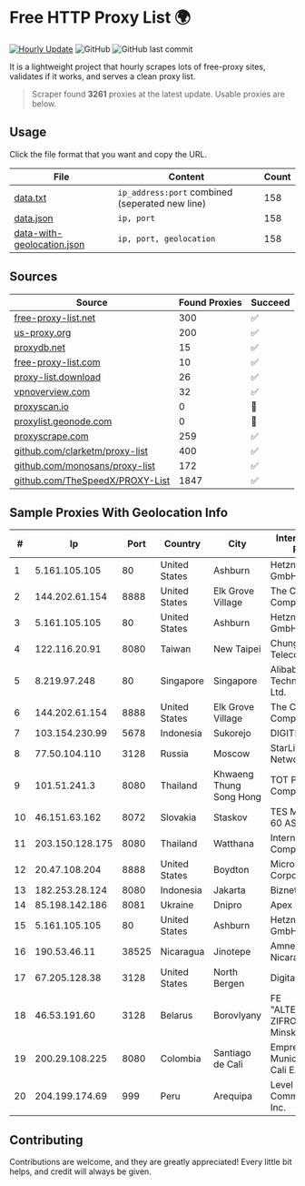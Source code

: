 
# Free HTTP Proxy List 🌍

[![Hourly Update](https://github.com/mertguvencli/http-proxy-list/actions/workflows/main.yml/badge.svg?branch=main)](https://github.com/mertguvencli/http-proxy-list/actions/workflows/main.yml)
![GitHub](https://img.shields.io/github/license/mertguvencli/http-proxy-list)
![GitHub last commit](https://img.shields.io/github/last-commit/mertguvencli/http-proxy-list)

It is a lightweight project that hourly scrapes lots of free-proxy sites, validates if it works, and serves a clean proxy list.


> Scraper found **3261** proxies at the latest update. Usable proxies are below.

## Usage

Click the file format that you want and copy the URL.


|File|Content|Count|
|----|-------|-----|
|[data.txt](https://raw.githubusercontent.com/mertguvencli/http-proxy-list/main/proxy-list/data.txt)|`ip_address:port` combined (seperated new line)|158|
|[data.json](https://raw.githubusercontent.com/mertguvencli/http-proxy-list/main/proxy-list/data.json)|`ip, port`|158|
|[data-with-geolocation.json](https://raw.githubusercontent.com/mertguvencli/http-proxy-list/main/proxy-list/data-with-geolocation.json)|`ip, port, geolocation`|158|

## Sources

|Source|Found Proxies|Succeed|
|------|-------------|-------|
|[free-proxy-list.net](https://free-proxy-list.net)|300|✅|
|[us-proxy.org](https://www.us-proxy.org)|200|✅|
|[proxydb.net](http://proxydb.net)|15|✅|
|[free-proxy-list.com](https://free-proxy-list.com/?page=&port=&type%5B%5D=http&type%5B%5D=https&up_time=0&search=Search)|10|✅|
|[proxy-list.download](https://www.proxy-list.download/HTTP)|26|✅|
|[vpnoverview.com](https://vpnoverview.com/privacy/anonymous-browsing/free-proxy-servers)|32|✅|
|[proxyscan.io](https://www.proxyscan.io)|0|🚫|
|[proxylist.geonode.com](https://proxylist.geonode.com/api/proxy-list?limit=300&page=1&sort_by=lastChecked&sort_type=desc&protocols=http,https)|0|🚫|
|[proxyscrape.com](https://api.proxyscrape.com/v2/?request=displayproxies&protocol=http&timeout=10000&country=all&ssl=all&anonymity=all)|259|✅|
|[github.com/clarketm/proxy-list](https://raw.githubusercontent.com/clarketm/proxy-list/master/proxy-list-raw.txt)|400|✅|
|[github.com/monosans/proxy-list](https://raw.githubusercontent.com/monosans/proxy-list/main/proxies/http.txt)|172|✅|
|[github.com/TheSpeedX/PROXY-List](https://raw.githubusercontent.com/TheSpeedX/PROXY-List/master/http.txt)|1847|✅|


## Sample Proxies With Geolocation Info

|#|Ip|Port|Country|City|Internet Service Provider|
|-|--|----|-------|----|-------------------------|
|1|5.161.105.105|80|United States|Ashburn|Hetzner Online GmbH|
|2|144.202.61.154|8888|United States|Elk Grove Village|The Constant Company|
|3|5.161.105.105|80|United States|Ashburn|Hetzner Online GmbH|
|4|122.116.20.91|8080|Taiwan|New Taipei|Chunghwa Telecom Co., Ltd.|
|5|8.219.97.248|80|Singapore|Singapore|Alibaba (US) Technology Co., Ltd.|
|6|144.202.61.154|8888|United States|Elk Grove Village|The Constant Company|
|7|103.154.230.99|5678|Indonesia|Sukorejo|DIGITNET|
|8|77.50.104.110|3128|Russia|Moscow|StarLink Telecom Network|
|9|101.51.241.3|8080|Thailand|Khwaeng Thung Song Hong|TOT Public Company Limited|
|10|46.151.63.162|8072|Slovakia|Staskov|TES Media s.r.o. 60 ASown|
|11|203.150.128.175|8080|Thailand|Watthana|Internet Thailand Company Ltd|
|12|20.47.108.204|8888|United States|Boydton|Microsoft Corporation|
|13|182.253.28.124|8080|Indonesia|Jakarta|Biznet Networks|
|14|85.198.142.186|8081|Ukraine|Dnipro|Apex NCC|
|15|5.161.105.105|80|United States|Ashburn|Hetzner Online GmbH|
|16|190.53.46.11|38525|Nicaragua|Jinotepe|Amnet Datos Nicaragua|
|17|67.205.128.38|3128|United States|North Bergen|DigitalOcean, LLC|
|18|46.53.191.60|3128|Belarus|Borovlyany|FE "ALTERNATIVNAYA ZIFROVAYA SET" Minsk|
|19|200.29.108.225|8080|Colombia|Santiago de Cali|Empresas Municipales De Cali E.i.c.e. E.S.P.|
|20|204.199.174.69|999|Peru|Arequipa|Level 3 Communications, Inc.|



## Contributing

Contributions are welcome, and they are greatly appreciated! Every
little bit helps, and credit will always be given.

